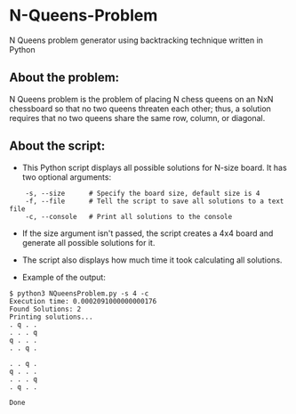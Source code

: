 # N-Queens-Problem
N Queens problem generator using backtracking technique written in Python

## About the problem:
N Queens problem is the problem of placing N chess queens on an NxN chessboard so that no two queens threaten each other; thus, a solution requires that no two queens share the same row, column, or diagonal.

## About the script:
* This Python script displays all possible solutions for N-size board. It has two optional arguments:
~~~ 
    -s, --size      # Specify the board size, default size is 4
    -f, --file      # Tell the script to save all solutions to a text file
    -c, --console   # Print all solutions to the console
~~~


* If the size argument isn't passed, the script creates a 4x4 board and generate all possible solutions for it.
* The script also displays how much time it took calculating all solutions.

* Example of the output:
~~~
$ python3 NQueensProblem.py -s 4 -c
Execution time: 0.0002091000000000176
Found Solutions: 2
Printing solutions...
. q . .
. . . q
q . . .
. . q .

. . q .
q . . .
. . . q
. q . .

Done

~~~

